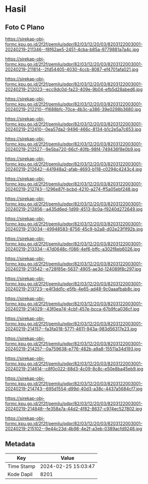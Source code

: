 # Hasil

## Foto C Plano

https://sirekap-obj-formc.kpu.go.id/2f2f/pemilu/pdpr/82/03/12/20/03/8203122003001-20240219-211346--f8f62ae5-2451-4cba-b85a-9779881a7a4c.jpg

https://sirekap-obj-formc.kpu.go.id/2f2f/pemilu/pdpr/82/03/12/20/03/8203122003001-20240219-211814--2fd54405-4030-4ccb-8087-ef4701afa021.jpg

https://sirekap-obj-formc.kpu.go.id/2f2f/pemilu/pdpr/82/03/12/20/03/8203122003001-20240219-212023--ecc9dc0d-fa23-409e-9b04-efb5d28abed6.jpg

https://sirekap-obj-formc.kpu.go.id/2f2f/pemilu/pdpr/82/03/12/20/03/8203122003001-20240219-212210--f1688bfc-70ce-4b3c-a386-39e0298b3680.jpg

https://sirekap-obj-formc.kpu.go.id/2f2f/pemilu/pdpr/82/03/12/20/03/8203122003001-20240219-212410--0ea57da2-9496-466c-8134-b1c2e5a7c653.jpg

https://sirekap-obj-formc.kpu.go.id/2f2f/pemilu/pdpr/82/03/12/20/03/8203122003001-20240219-212527--9e5ba720-66cf-40fb-98f4-749436f8e0b9.jpg

https://sirekap-obj-formc.kpu.go.id/2f2f/pemilu/pdpr/82/03/12/20/03/8203122003001-20240219-212642--441948a2-afab-4693-b118-c0294c4243c4.jpg

https://sirekap-obj-formc.kpu.go.id/2f2f/pemilu/pdpr/82/03/12/20/03/8203122003001-20240219-212743--1296e87f-bcbd-4210-a274-ff5a05ebf248.jpg

https://sirekap-obj-formc.kpu.go.id/2f2f/pemilu/pdpr/82/03/12/20/03/8203122003001-20240219-212856--a435d6ed-1d99-4513-8c0a-f9240d272649.jpg

https://sirekap-obj-formc.kpu.go.id/2f2f/pemilu/pdpr/82/03/12/20/03/8203122003001-20240219-213034--49948583-8756-45c9-b2a8-d02e23f1f92b.jpg

https://sirekap-obj-formc.kpu.go.id/2f2f/pemilu/pdpr/82/03/12/20/03/8203122003001-20240219-213334--47d0648c-f086-4ef6-bffc-a302f8eb6026.jpg

https://sirekap-obj-formc.kpu.go.id/2f2f/pemilu/pdpr/82/03/12/20/03/8203122003001-20240219-213542--e728f85e-5637-4905-ae3d-124089f8c297.jpg

https://sirekap-obj-formc.kpu.go.id/2f2f/pemilu/pdpr/82/03/12/20/03/8203122003001-20240219-213723--e4f3dd1c-e5fb-4e65-ad48-9c0aaafbab8c.jpg

https://sirekap-obj-formc.kpu.go.id/2f2f/pemilu/pdpr/82/03/12/20/03/8203122003001-20240219-214029--43f0ea74-4cbf-457e-bcca-67b9fca036cf.jpg

https://sirekap-obj-formc.kpu.go.id/2f2f/pemilu/pdpr/82/03/12/20/03/8203122003001-20240219-214157--fa3fa018-5771-4611-943a-983d56317e23.jpg

https://sirekap-obj-formc.kpu.go.id/2f2f/pemilu/pdpr/82/03/12/20/03/8203122003001-20240219-214257--0a759638-e776-482b-a9a8-15511a34d193.jpg

https://sirekap-obj-formc.kpu.go.id/2f2f/pemilu/pdpr/82/03/12/20/03/8203122003001-20240219-214614--c8f0c022-88d3-4c09-8c8c-e50e8ba45eb9.jpg

https://sirekap-obj-formc.kpu.go.id/2f2f/pemilu/pdpr/82/03/12/20/03/8203122003001-20240219-214743--695d1554-d99d-40d3-a38c-4437a5684cf7.jpg

https://sirekap-obj-formc.kpu.go.id/2f2f/pemilu/pdpr/82/03/12/20/03/8203122003001-20240219-214848--fe358a7a-44d2-4f82-8637-c974ec527802.jpg

https://sirekap-obj-formc.kpu.go.id/2f2f/pemilu/pdpr/82/03/12/20/03/8203122003001-20240219-215102--9e44c23d-4b98-4e2f-a3eb-0389acfd9248.jpg


## Metadata

| Key        | Value               |
| ---------- | ------------------- |
| Time Stamp | 2024-02-25 15:03:47 |
| Kode Dapil | 8201                |



